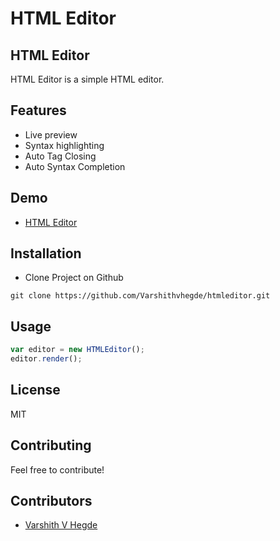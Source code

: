 # HTML Editor
## HTML Editor
HTML Editor is a simple HTML editor.
## Features
* Live preview
* Syntax highlighting
* Auto Tag Closing
* Auto Syntax Completion

## Demo
- [HTML Editor](https://varshithvhegde.me/htmleditor/)

## Installation
* Clone Project on Github
```
git clone https://github.com/Varshithvhegde/htmleditor.git
```
## Usage
```javascript
var editor = new HTMLEditor();
editor.render();
```
## License
MIT
## Contributing
Feel free to contribute!
## Contributors
* [Varshith V Hegde](https://github.com/Varshithvhegde)





